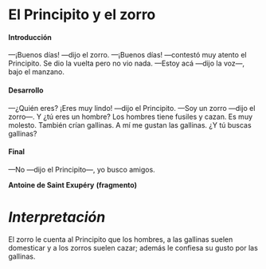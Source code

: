 # El Principito y el zorro

#### Introducción
—¡Buenos días! —dijo el zorro.
—¡Buenos días! —contestó muy atento el Principito.
Se dio la vuelta pero no vio nada.
—Estoy acá —dijo la voz—, bajo el manzano.

#### Desarrollo
—¿Quién eres? ¡Eres muy lindo! —dijo el Principito.
—Soy un zorro —dijo el zorro—. Y ¿tú eres un hombre? Los hombres tiene fusiles y cazan. Es muy molesto. También crían gallinas. A mí me gustan las gallinas. ¿Y tú buscas gallinas?

#### Final
—No —dijo el Principito—, yo busco amigos.

**Antoine de Saint Exupéry**
**(fragmento)**



# _Interpretación_
El zorro le cuenta al Principito que los hombres, a las gallinas suelen domesticar y a los zorros suelen cazar; además le confiesa su gusto por las gallinas.


